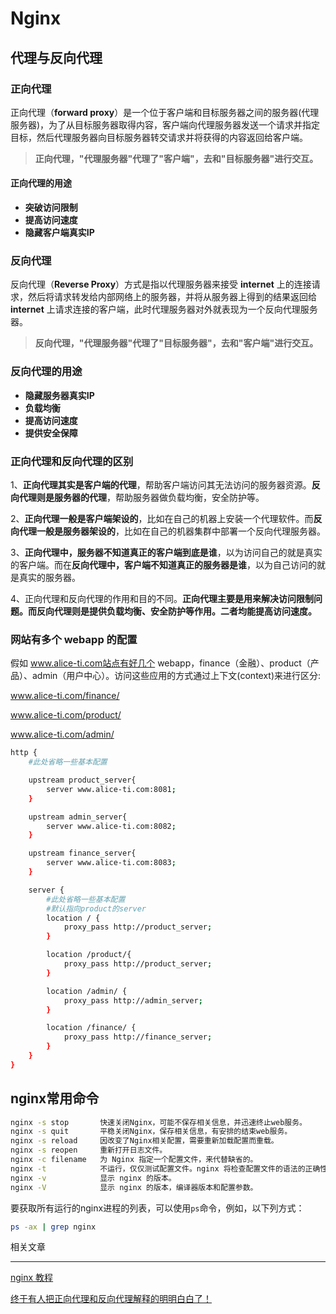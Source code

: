 # Nginx



## 代理与反向代理

### 正向代理

正向代理（**forward proxy**）是一个位于客户端和目标服务器之间的服务器(代理服务器)，为了从目标服务器取得内容，客户端向代理服务器发送一个请求并指定目标，然后代理服务器向目标服务器转交请求并将获得的内容返回给客户端。



> **正向代理，"代理服务器"代理了"客户端"，去和"目标服务器"进行交互。**

#### **正向代理的用途**

- **突破访问限制** 
- **提高访问速度**
- **隐藏客户端真实IP**

### 反向代理

反向代理（**Reverse Proxy**）方式是指以代理服务器来接受 **internet** 上的连接请求，然后将请求转发给内部网络上的服务器，并将从服务器上得到的结果返回给 **internet** 上请求连接的客户端，此时代理服务器对外就表现为一个反向代理服务器。

> **反向代理，"代理服务器"代理了"目标服务器"，去和"客户端"进行交互。**

### **反向代理的用途**

- **隐藏服务器真实IP**
- **负载均衡**
- **提高访问速度**
- **提供安全保障**

### **正向代理和反向代理的区别**

1、**正向代理其实是客户端的代理**，帮助客户端访问其无法访问的服务器资源。**反向代理则是服务器的代理**，帮助服务器做负载均衡，安全防护等。

2、**正向代理一般是客户端架设的**，比如在自己的机器上安装一个代理软件。而**反向代理一般是服务器架设的**，比如在自己的机器集群中部署一个反向代理服务器。

3、**正向代理中，服务器不知道真正的客户端到底是谁**，以为访问自己的就是真实的客户端。而在**反向代理中，客户端不知道真正的服务器是谁**，以为自己访问的就是真实的服务器。

4、正向代理和反向代理的作用和目的不同。**正向代理主要是用来解决访问限制问题。而反向代理则是提供负载均衡、安全防护等作用。二者均能提高访问速度。**



### 网站有多个 webapp 的配置

假如 www.alice-ti.com站点有好几个 webapp，finance（金融）、product（产品）、admin（用户中心）。访问这些应用的方式通过上下文(context)来进行区分:

www.alice-ti.com/finance/

www.alice-ti.com/product/

www.alice-ti.com/admin/

```bash
http {
	#此处省略一些基本配置

	upstream product_server{
		server www.alice-ti.com:8081;
	}

	upstream admin_server{
		server www.alice-ti.com:8082;
	}

	upstream finance_server{
		server www.alice-ti.com:8083;
	}

	server {
		#此处省略一些基本配置
		#默认指向product的server
		location / {
			proxy_pass http://product_server;
		}

		location /product/{
			proxy_pass http://product_server;
		}

		location /admin/ {
			proxy_pass http://admin_server;
		}

		location /finance/ {
			proxy_pass http://finance_server;
		}
	}
}
```





## nginx常用命令

```bash
nginx -s stop       快速关闭Nginx，可能不保存相关信息，并迅速终止web服务。
nginx -s quit       平稳关闭Nginx，保存相关信息，有安排的结束web服务。
nginx -s reload     因改变了Nginx相关配置，需要重新加载配置而重载。
nginx -s reopen     重新打开日志文件。
nginx -c filename   为 Nginx 指定一个配置文件，来代替缺省的。
nginx -t            不运行，仅仅测试配置文件。nginx 将检查配置文件的语法的正确性，并尝试打开配置文件中所引用到的文件。
nginx -v            显示 nginx 的版本。
nginx -V            显示 nginx 的版本，编译器版本和配置参数。
```

要获取所有运行的nginx进程的列表，可以使用`ps`命令，例如，以下列方式：

```bash
ps -ax | grep nginx
```



相关文章

---

[nginx 教程](https://github.com/dunwu/nginx-tutorial)

[终于有人把正向代理和反向代理解释的明明白白了！](https://cloud.tencent.com/developer/beta/article/1418457)